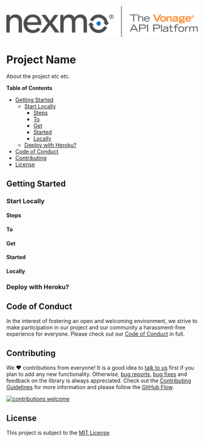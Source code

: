 ![Nexmo](nexmo.png)

# Project Name

About the project etc etc.

**Table of Contents**

- [Getting Started](#getting-started)
  - [Start Locally](#start-locally)
    - [Steps](#steps)
    - [To](#to)
    - [Get](#get)
    - [Started](#started)
    - [Locally](#locally)
  - [Deploy with Heroku?](#deploy-with-heroku)
- [Code of Conduct](#code-of-conduct)
- [Contributing](#contributing)
- [License](#license)


## Getting Started

### Start Locally

#### Steps

#### To

#### Get

#### Started

#### Locally

### Deploy with Heroku?

## Code of Conduct

In the interest of fostering an open and welcoming environment, we strive to make participation in our project and our community a harassment-free experience for everyone. Please check out our [Code of Conduct](coc) in full.

## Contributing 
We :heart: contributions from everyone! It is a good idea to [talk to us](talktous) first if you plan to add any new functionality. Otherwise, [bug reports](issues), [bug fixes](pulls) and feedback on the library is always appreciated. Check out the [Contributing Guidelines](contributing) for more information and please follow the [GitHub Flow](githubflow).

[![contributions welcome](contribadge)][issues]

## License

This project is subject to the [MIT License][license]

[contribadge]: https://img.shields.io/badge/contributions-welcome-brightgreen.svg?style=flat
[coc]: CODE_OF_CONDUCT.md
[contributing]: CONTRIBUTING.md
[githubflow]: https://guides.github.com/introduction/flow/index.html
[pulls]: ./../../pulls
[talktous]: https://developer.nexmo.com/community/slack
[issues]: ./../../issues
[signup]: https://dashboard.nexmo.com/sign-up?utm_source=DEV_REL&utm_medium=github&utm_campaign=lukeocodes
[license]: LICENSE
